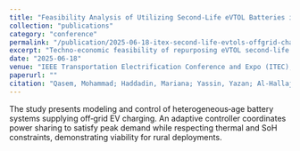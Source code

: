 ```yaml
---
title: "Feasibility Analysis of Utilizing Second‑Life eVTOL Batteries in Off‑Grid EV Charging Stations"
collection: "publications"
category: "conference"
permalink: "/publication/2025-06-18-itex-second-life-evtols-offgrid-charging"
excerpt: "Techno‑economic feasibility of repurposing eVTOL second‑life batteries for off‑grid EV charging with adaptive power‑sharing control."
date: "2025-06-18"
venue: "IEEE Transportation Electrification Conference and Expo (ITEC), Anaheim, CA, USA"
paperurl: ""
citation: "Qasem, Mohammad; Haddadin, Mariana; Yassin, Yazan; Al‑Hallaj, Said; Krishnamurthy, Mahesh. (2025). \"Feasibility Analysis of Utilizing Second‑Life eVTOL Batteries in Off‑Grid EV Charging Stations.\" In <i>Proc. IEEE ITEC 2025</i>, Anaheim, CA, USA."
---
```

The study presents modeling and control of heterogeneous‑age battery systems supplying off‑grid EV charging. An adaptive controller coordinates power sharing to satisfy peak demand while respecting thermal and SoH constraints, demonstrating viability for rural deployments.
